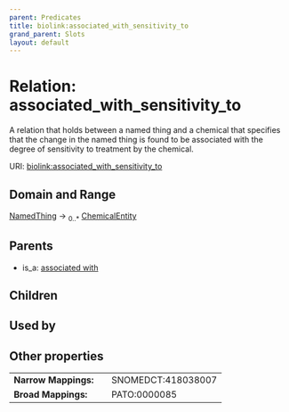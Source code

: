 ```yaml
---
parent: Predicates
title: biolink:associated_with_sensitivity_to
grand_parent: Slots
layout: default
---
```


# Relation: associated_with_sensitivity_to


A relation that holds between a named thing and a chemical that specifies that the change in the named thing is found to be associated with the degree of sensitivity to treatment by the chemical.

URI: [biolink:associated_with_sensitivity_to](https://w3id.org/biolink/vocab/associated_with_sensitivity_to)

## Domain and Range

[NamedThing](NamedThing.md) ->  <sub>0..\*</sub> [ChemicalEntity](ChemicalEntity.md)

## Parents

 *  is_a: [associated with](associated_with.md)

## Children


## Used by


## Other properties

|  |  |  |
| --- | --- | --- |
| **Narrow Mappings:** | | SNOMEDCT:418038007 |
| **Broad Mappings:** | | PATO:0000085 |

